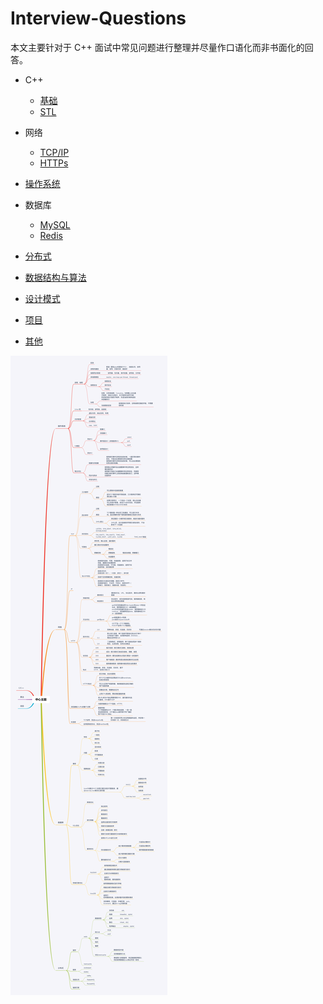 # Interview-Questions

本文主要针对于 C++ 面试中常见问题进行整理并尽量作口语化而非书面化的回答。

- C++
    * [基础](index/cpp.md)
    * [STL](index/stl.md)

- 网络
    * [TCP/IP](index/tcpip.md)
    * [HTTPs](index/https.md)

- [操作系统](index/os.md)

- 数据库
    * [MySQL](index/mysql.md)
    * [Redis](index/redis.md)

- [分布式](index/distributed.md)

- [数据结构与算法](index/algorithm.md)

- [设计模式](index/designpattern.md)

- [项目](index/project.md)

- [其他](index/others.md)

![思维导图](/images/all.png)
